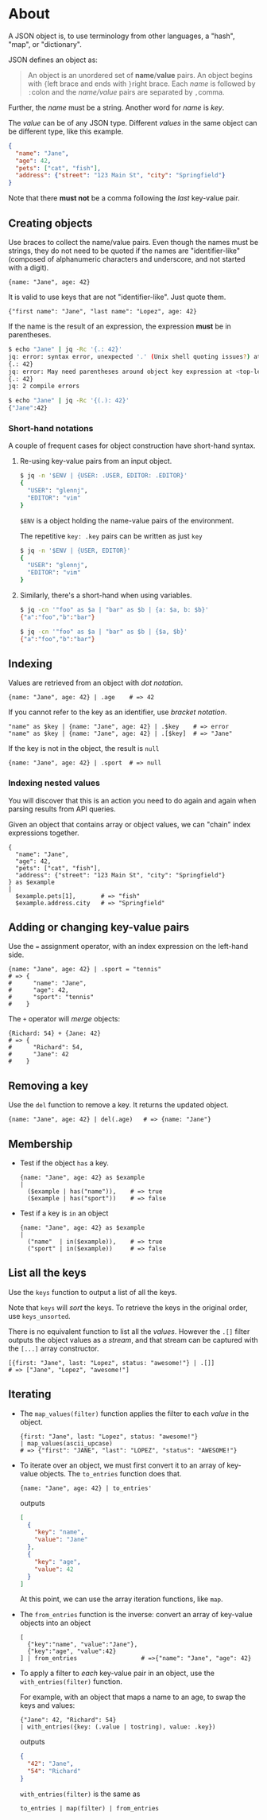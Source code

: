 # About

A JSON object is, to use terminology from other languages, a "hash", "map", or "dictionary".

JSON defines an object as:

> An object is an unordered set of **name**/**value** pairs.
> An object begins with `{`left brace and ends with `}`right brace.
> Each _name_ is followed by `:`colon and the _name/value_ pairs are separated by `,`comma.

Further, the _name_ must be a string.
Another word for _name_ is _key_.

The _value_ can be of any JSON type.
Different _values_ in the same object can be different type, like this example.

```json
{
  "name": "Jane",
  "age": 42,
  "pets": ["cat", "fish"],
  "address": {"street": "123 Main St", "city": "Springfield"}
}
```

Note that there **must not** be a comma following the _last_ key-value pair.

## Creating objects

Use braces to collect the name/value pairs.
Even though the names must be strings, they do not need to be quoted if the names are "identifier-like" (composed of alphanumeric characters and underscore, and not started with a digit).

```jq
{name: "Jane", age: 42}
```

It is valid to use keys that are not "identifier-like".
Just quote them.

```jq
{"first name": "Jane", "last name": "Lopez", age: 42}
```

If the name is the result of an expression, the expression **must** be in parentheses.

```sh
$ echo "Jane" | jq -Rc '{.: 42}'
jq: error: syntax error, unexpected '.' (Unix shell quoting issues?) at <top-level>, line 1:
{.: 42}
jq: error: May need parentheses around object key expression at <top-level>, line 1:
{.: 42}
jq: 2 compile errors

$ echo "Jane" | jq -Rc '{(.): 42}'
{"Jane":42}
```

### Short-hand notations

A couple of frequent cases for object construction have short-hand syntax.

1. Re-using key-value pairs from an input object.

   ```sh
   $ jq -n '$ENV | {USER: .USER, EDITOR: .EDITOR}'
   {
     "USER": "glennj",
     "EDITOR": "vim"
   }
   ```

   `$ENV` is a object holding the name-value pairs of the environment.

   The repetitive `key: .key` pairs can be written as just `key`

   ```sh
   $ jq -n '$ENV | {USER, EDITOR}'
   {
     "USER": "glennj",
     "EDITOR": "vim"
   }
   ```
		
1. Similarly, there's a short-hand when using variables.

   ```sh
   $ jq -cn '"foo" as $a | "bar" as $b | {a: $a, b: $b}'
   {"a":"foo","b":"bar"}

   $ jq -cn '"foo" as $a | "bar" as $b | {$a, $b}'
   {"a":"foo","b":"bar"}
   ```

## Indexing

Values are retrieved from an object with _dot notation_.

```jq
{name: "Jane", age: 42} | .age    # => 42
```

If you cannot refer to the key as an identifier, use _bracket notation_.

```jq
"name" as $key | {name: "Jane", age: 42} | .$key    # => error
"name" as $key | {name: "Jane", age: 42} | .[$key]  # => "Jane"
```

If the key is not in the object, the result is `null`

```jq
{name: "Jane", age: 42} | .sport  # => null
```

### Indexing nested values

You will discover that this is an action you need to do again and again when parsing results from API queries.

Given an object that contains array or object values, we can "chain" index expressions together.

```jq
{
  "name": "Jane",
  "age": 42,
  "pets": ["cat", "fish"],
  "address": {"street": "123 Main St", "city": "Springfield"}
} as $example
|
  $example.pets[1],       # => "fish"
  $example.address.city   # => "Springfield"
```

## Adding or changing key-value pairs

Use the `=` assignment operator, with an index expression on the left-hand side.

```jq
{name: "Jane", age: 42} | .sport = "tennis"
# => {
#      "name": "Jane",
#      "age": 42,
#      "sport": "tennis"
#    }
```

The `+` operator will _merge_ objects:

```jq
{Richard: 54} + {Jane: 42}
# => {
#      "Richard": 54,
#      "Jane": 42
#    }
```

## Removing a key

Use the `del` function to remove a key.
It returns the updated object.

```jq
{name: "Jane", age: 42} | del(.age)   # => {name: "Jane"}
```

## Membership

- Test if the object `has` a key.

  ```jq
  {name: "Jane", age: 42} as $example
  |
    ($example | has("name")),    # => true
    ($example | has("sport"))    # => false
  ```

- Test if a key is `in` an object

  ```jq
  {name: "Jane", age: 42} as $example
  |
    ("name"  | in($example)),    # => true
    ("sport" | in($example))     # => false
  ```

## List all the keys

Use the `keys` function to output a list of all the keys.

Note that `keys` will _sort_ the keys.
To retrieve the keys in the original order, use `keys_unsorted`.

There is no equivalent function to list all the _values_.
However the `.[]` filter outputs the object values as a _stream_, and that stream can be captured with the `[...]` array constructor.

```jq
[{first: "Jane", last: "Lopez", status: "awesome!"} | .[]]
# => ["Jane", "Lopez", "awesome!"]
```

## Iterating

- The `map_values(filter)` function applies the filter to each _value_ in the object.

  ```jq
  {first: "Jane", last: "Lopez", status: "awesome!"}
  | map_values(ascii_upcase)
  # => {"first": "JANE", "last": "LOPEZ", "status": "AWESOME!"}
  ```

- To iterate over an object, we must first convert it to an array of key-value objects.
  The `to_entries` function does that.

  ```jq
  {name: "Jane", age: 42} | to_entries'
  ```
  outputs
  ```json
  [
    {
      "key": "name",
      "value": "Jane"
    },
    {
      "key": "age",
      "value": 42
    }
  ]
  ```

  At this point, we can use the array iteration functions, like `map`.

- The `from_entries` function is the inverse: convert an array of key-value objects into an object

  ```jq
  [
    {"key":"name", "value":"Jane"},
    {"key":"age", "value":42}
  ] | from_entries                  # =>{"name": "Jane", "age": 42}
  ```

- To apply a filter to _each_ key-value pair in an object, use the `with_entries(filter)` function.

  For example, with an object that maps a name to an age, to swap the keys and values:

  ```jq
  {"Jane": 42, "Richard": 54}
  | with_entries({key: (.value | tostring), value: .key})
  ```
  outputs
  ```json
  {
    "42": "Jane",
    "54": "Richard"
  }
  ```

  `with_entries(filter)` is the same as
  ```jq
  to_entries | map(filter) | from_entries
  ```
